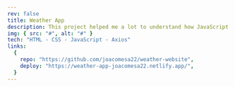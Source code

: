```yaml
---
rev: false
title: Weather App
description: This project helped me a lot to understand how JavaScript interacts with external APIs. Thanks to @WebDevSimplified for the inspiration.
img: { src: "#", alt: "#" }
tech: "HTML - CSS - JavaScript - Axios"
links:
  {
    repo: "https://github.com/joacomesa22/weather-website",
    deploy: "https://weather-app-joacomesa22.netlify.app/",
  }
---
```

